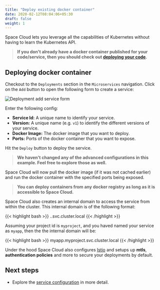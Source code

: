 ```yaml
---
title: "Deploy existing docker container"
date: 2020-02-12T08:04:06+05:30
draft: false
weight: 1
---
```


Space Cloud lets you leverage all the capabilities of Kubernetes without having to learn the Kubernetes API. 

> **If you don't already have a docker container published for your code/service, then you should check out [deploying your code](/microservices/deployments/deploy-your-code).**

## Deploying docker container

Checkout to the `Deployments` section in the `Microservices` navigation. Click on the `Add` button to open the following form to create a service:

![Deployment add service form](/images/screenshots/add-deployment.png)

Enter the following config:

- **Service Id:** A unique name to identify your service.
- **Version:** A unique name (e.g. `v1`) to identify the different versions of your service. 
- **Docker Image:** The docker image that you want to deploy.
- **Ports:** Ports of the docker container that you want to expose.

Hit the `Deploy` button to deploy the service. 

> **We haven't changed any of the advanced configurations in this example. Feel free to explore those as well.**

Space Cloud will now pull the docker image (if it was not cached earlier) and run the docker container with the specified ports being exposed.

> **You can deploy containers from any docker registry as long as it is accessible to Space Cloud.**

Space Cloud also creates an internal domain to access the service from within the cluster. This internal domain is of the following format:

{{< highlight bash >}}
<service-id>.<project-id>.svc.cluster.local
{{< /highlight >}}

Assuming your project id is `myproject`, and you haved named your service as `myapp`, then the the internal domain will be:

{{< highlight bash >}}
myapp.myproject.svc.cluster.local
{{< /highlight >}}

Under the hood Space Cloud also configures [Istio](https://istio.io) and setups up **mtls**, **authentication policies** and more to secure your deployments by default.

## Next steps

- Explore the [service configuration](/microservices/deployments/services-in-depth) in more detail.